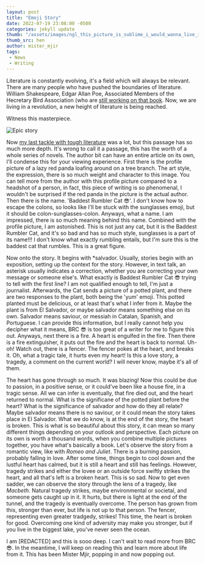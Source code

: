 ```yaml
---
layout: post
title: "Emoji Story"
date: 2022-07-19 23:08:00 -0500
categories: jekyll update
thumb: "/assets/images/ngl_this_picture_is_sublime_i_would_wanna_live_in_it_for_a_little_bit.jpg"
thumb_src: hen
author: mister_mjir
tags:
 - News
 - Writing
---
```


Literature is constantly evolving, it's a field which will always be relevant. There are many people who have pushed the boundaries of literature. William
Shakespeare, Edgar Allan Poe, Associated Members of the Hecretary Bird Association
(who are [still working on that book](https://hecrenews.github.io/jekyll/update/2020/08/02/update-on-the-m-and-m.html). Now, we are living in a revolution, a new
height of literature is being reached.

Witness this masterpiece.

![Epic story](https://hecrenews.github.io/assets/images/a_picture_is_a_thousand_words_but_these_emojis_can_express_so_much_more_i_feel_so_englightened.png)

Now [my last tackle with tough literature](https://hecrenews.github.io/jekyll/update/2021/07/20/getting-your-goat.html) was a lot, but this passage has so much more
depth. It's wrong to call it a passage, this has the worth of a whole series of novels. The author bit can have an entire article on its own, I'll condense this for
your viewing experience. First there is the profile picture of a lazy red panda loafing around on a tree branch. The art style, the expression, there is so much
weight and character to this image. You can tell more from the author with this profile picture compared to a headshot of a person, in fact, this piece of writing is
so phenomenal, I wouldn't be surprised if the red panda in the picture is the actual author. Then there is the name. 'Baddest Rumbler Cat :sunglasses:'. I don't know
how to escape the colons, so looks like I'll be stuck with the sunglasses emoji, but it should be colon-sunglasses-colon. Anyways, what a name. I am impressed, there
is so much meaning behind this name. Combined with the profile picture, I am astonished. This is not just any cat, but it is the Baddest Rumbler Cat, and it's so bad
and has so much style, sunglasses is a part of its name!!! I don't know what exactly rumbling entails, but I'm sure this is the baddest cat that rumbles. This is a
great figure.

Now onto the story. It begins with \*salvador. Usually, stories begin with an exposition, setting up the context for the story. However, in text talk, an asterisk
usually indicates a correction, whether you are correcting your own message or someone else's. What exactly is Baddest Rumbler Cat :sunglasses: trying to tell with
the first line? I am not qualified enough to tell, I'm just a journalist. Afterwards, the Cat sends a picture of a potted plant, and there are two responses to the
plant, both being the 'yum' emoji. This potted planted must be delicious, or at least that's what I infer from it. Maybe the plant is from El Salvador, or maybe
salvador means something else on its own. Salvador means saviour, or messiah in Catalan, Spanish, and Portuguese. I can provide this information, but I really
cannot help you decipher what it means, BRC 😎 is too great of a writer for me to figure this out. Anyways, next there is a fire. A heart is engulfed in the fire.
Then there is a fire extinguisher, it puts out the fire and the heart is back to normal. Uh-oh! Watch out, there is a fencer. The fencer pokes at the heart, and breaks
it. Oh, what a tragic tale, it hurts even my heart! Is this a love story, a tragedy, a comment on the current world? I will never know, maybe it's all of them.

The heart has gone through so much. It was blazing! Now this could be due to passion, in a positive sense, or it could've been like a house fire, in a tragic sense.
All we can infer is eventually, that fire died out, and the heart returned to normal. What is the significane of the potted plant before the heart? What is the
significance of salvador and how do they all relate? Maybe salvador means there is no saviour, or it could mean the story takes place in El Salvador. What we do
know, is at the end of the story, the heart is broken. This is what is so beautiful about this story, it can mean so many different things depending on your outlook
and perspective. Each picture on its own is worth a thousand words, when you combine multiple pictures together, you have what's basically a book. Let's observe
the story from a romantic view, like with *Romeo and Juliet*. There is a burning passion, probably falling in love. After some time, things begin to cool down and
the lustful heart has calmed, but it is still a heart and still has feelings. However, tragedy strikes and either the lovee or an outside force swiftly strikes the
heart, and all that's left is a broken heart. This is so sad. Now to get even sadder, we can observe the story through the lens of a tragedy, like *Macbeth*. Natural
tragedy strikes, maybe environmental or societal, and someone gets caught up in it. It hurts, but there is light at the end of the tunnel, and the tragedy is
eventually overcome. The person has grown from this, stronger than ever, but life is not up to that person. The fencer, representing even greater tradgedy, strikes!
This time, the heart is broken for good. Overcoming one kind of adversity may make you stronger, but if you live in the biggest lake, you've never seen the ocean.

I am [REDACTED] and this is sooo deep. I can't wait to read more from BRC 😎. In the meantime, I will keep on reading this and learn more about life from it.
This has been Mister Mjir, popping in and now popping out.
